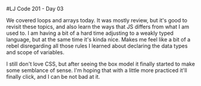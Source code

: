 #LJ Code 201 - Day 03  

We covered loops and arrays today. It was mostly review, but it's good to revisit these topics, and also learn the ways that JS differs from what I am used to. I am having a bit of a hard time adjusting to a weakly typed language, but at the same time it's kinda nice. Makes me feel like a bit of a rebel disregarding all those rules I learned about declaring the data types and scope of variables.

I still don't love CSS, but after seeing the box model it finally started to make some semblance of sense. I'm hoping that with a little more practiced it'll finally click, and I can be not bad at it.
